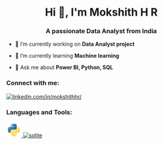 <h1 align="center">Hi 👋, I'm Mokshith H R </h1>
<h3 align="center">A passionate Data Analyst from India</h3>

- 🔭 I’m currently working on **Data Analyst project**

- 🌱 I’m currently learning **Machine learning**

- 💬 Ask me about **Power BI, Python, SQL**

<h3 align="left">Connect with me:</h3>
<p align="left">
<a href="https://linkedin.com/in/mokshithhr/"(https://www.linkedin.com/in/mokshithhr/)" target="blank"><img align="center" src="https://raw.githubusercontent.com/rahuldkjain/github-profile-readme-generator/master/src/images/icons/Social/linked-in-alt.svg" alt="linkedin.com/in/mokshithhr/" height="30" width="40" /></a>
</p>

<h3 align="left">Languages and Tools:</h3>
<p align="left"><a href="https://www.python.org" target="_blank" rel="noreferrer"> <img src="https://raw.githubusercontent.com/devicons/devicon/master/icons/python/python-original.svg" alt="python" width="40" height="40"/> </a><a href="https://www.sqlite.org/" target="_blank" rel="noreferrer"> <img src="https://www.vectorlogo.zone/logos/sqlite/sqlite-icon.svg" alt="sqlite" width="40" height="40"/> </a> </p>
